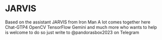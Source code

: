 # JARVIS
Based on the assistant JARVIS from Iron Man  A lot comes together here  Chat-GTP4  OpenCV TensorFlow Gemini and much more   who wants to help is welcome to do so  just write to @pandorasbox2023 on Telegram

